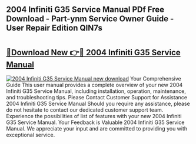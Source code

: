 ## 2004 Infiniti G35 Service Manual PDf Free Download - Part-ynm Service Owner Guide - User Repair Edition QlN7s

# <h2><a href="http://bc28502.oget.top/?id=2004+Infiniti+G35+Service+Manual">🔗Download New 👉🔴 2004 Infiniti G35 Service Manual</a></h2>

[![2004 Infiniti G35 Service Manual new download](https://i.imgur.com/5g1atiW.png)](http://bc28502.oget.top/?id=2004+Infiniti+G35+Service+Manual)
Your Comprehensive Guide This user manual provides a complete overview of your new 2004 Infiniti G35 Service Manual, including installation, operation, maintenance, and troubleshooting tips. Please Contact Customer Support for Assistance 2004 Infiniti G35 Service Manual Should you require any assistance, please do not hesitate to contact our dedicated customer support team. Experience the possibilities of list of features with your new 2004 Infiniti G35 Service Manual. Your Feedback is Valuable 2004 Infiniti G35 Service Manual. We appreciate your input and are committed to providing you with exceptional service.
